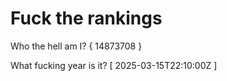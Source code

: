 # Fuck the rankings

Who the hell am I?
{ 14873708 }

What fucking year is it?
[ 2025-03-15T22:10:00Z ]
